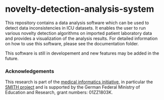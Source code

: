 # novelty-detection-analysis-system
This repository contains a data analysis software which can be used to detect data inconsistencies in ICU datasets. It enables the user to run various novelty detection algorithms on imported patient laboratory data and provides a visualization of the analysis results. 
For detailed information on how to use this software, please see the documentation folder. 

This software is still in developement and new features may be added in the future. 


### Acknowledgements

This research is part of the [medical informatics initiative](https://www.medizininformatik-initiative.de/en/), in particular the [SMITH project](https://www.smith.care/en/) and is supported by the German Federal Ministry of Education and Research, grant numbers: 01ZZ1803K.
